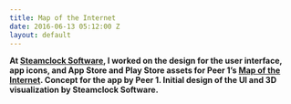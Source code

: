 ```yaml
---
title: Map of the Internet
date: 2016-06-13 05:12:00 Z
layout: default
---
```


**At [Steamclock Software](http://www.steamclock.com/), I worked on the design for the user interface, app icons, and App Store and Play Store assets for Peer 1’s [Map of the Internet](https://itunes.apple.com/ca/app/map-internet-by-peer-1-hosting/id605924222?mt=8&at=11l4FP&ct=steamclockcom). Concept for the app by Peer 1. Initial design of the UI and 3D visualization by Steamclock Software.**